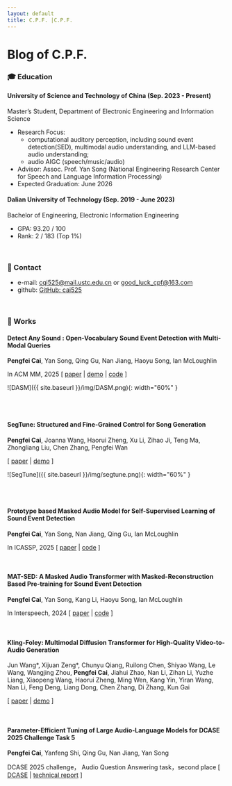 ```yaml
---
layout: default
title: C.P.F. |C.P.F.  
---
```


# Blog of C.P.F.

### 🎓 Education

#### University of Science and Technology of China (Sep. 2023 - Present)  
Master’s Student, Department of Electronic Engineering and Information Science  
- Research Focus: 
  - computational auditory perception, including sound event detection(SED), multimodal audio understanding, and LLM-based audio understanding;
  - audio AIGC (speech/music/audio)
- Advisor: Assoc. Prof. Yan Song (National Engineering Research Center for Speech and Language Information Processing)  
- Expected Graduation: June 2026  

#### Dalian University of Technology (Sep. 2019 - June 2023)  
Bachelor of Engineering, Electronic Information Engineering  
- GPA: 93.20 / 100  
- Rank: 2 / 183 (Top 1%)  

<br>

### 📧 Contact
- e-mail: [cqi525@mail.ustc.edu.cn](mailto:cqi525@mail.ustc.edu.cn)  or [good_luck_cpf@163.com](mailto:good_luck_cpf@163.com)  
- github: [GitHub: cai525](https://github.com/cai525)   

<br>



### 📖 Works


#### Detect Any Sound : Open-Vocabulary Sound Event Detection with Multi-Modal Queries

**Pengfei Cai**, Yan Song, Qing Gu, Nan Jiang, Haoyu Song, Ian McLoughlin

In ACM MM, 2025   \[ [paper](https://arxiv.org/abs/2507.16343) \| [demo](https://cai525.github.io/Transformer4SED/demo_page/DASM/index.html) \| [code](https://github.com/cai525/Transformer4SED/tree/main/docs/DASM)  \]



![DASM]({{ site.baseurl }}/img/DASM.png){: width="60%" }

<br>

<br>

#### SegTune: Structured and Fine-Grained Control for Song Generation
**Pengfei Cai**, Joanna Wang, Haorui Zheng, Xu Li, Zihao Ji, Teng Ma, Zhongliang Liu, Chen Zhang, Pengfei Wan

\[ [paper](https://www.arxiv.org/pdf/2510.18416) \| [demo](https://cai525.github.io/SegTune_demo/) \]



![SegTune]({{ site.baseurl }}/img/segtune.png){: width="60%" }

<br>

<br>

#### Prototype based Masked Audio Model for Self-Supervised Learning of Sound Event Detection

**Pengfei Cai**, Yan Song, Nan Jiang, Qing Gu, Ian McLoughlin

In ICASSP, 2025    \[ [paper](https://ieeexplore.ieee.org/document/10889422) \| [code](https://github.com/cai525/Transformer4SED/blob/main/docs/pmam/readme.md)  \]

<br>

#### MAT-SED: A Masked Audio Transformer with Masked-Reconstruction Based Pre-training for Sound Event Detection

**Pengfei Cai**, Yan Song, Kang Li, Haoyu Song, Ian McLoughlin

In Interspeech, 2024   \[ [paper](https://www.isca-archive.org/interspeech_2024/cai24_interspeech.html) \| [code](https://github.com/cai525/Transformer4SED/blob/main/docs/mat-sed)  \]

<br>

#### Kling-Foley: Multimodal Diffusion Transformer for High-Quality Video-to-Audio Generation

 Jun Wang*, Xijuan Zeng*, Chunyu Qiang, Ruilong Chen, Shiyao Wang, Le Wang, Wangjing Zhou, **Pengfei Cai**, Jiahui Zhao, Nan Li, Zihan Li, Yuzhe Liang,
Xiaopeng Wang, Haorui Zheng, Ming Wen, Kang Yin, Yiran Wang, Nan Li, Feng Deng, Liang Dong, Chen Zhang, Di Zhang, Kun Gai

\[ [paper](https://arxiv.org/pdf/2506.19774) \| [demo](https://klingfoley.github.io/Kling-Foley/)  \]

<br>

#### Parameter-Efficient Tuning of Large Audio-Language Models for DCASE 2025 Challenge Task 5

**Pengfei Cai**, Yanfeng Shi, Qing Gu, Nan Jiang, Yan Song

DCASE 2025 challenge， Audio Question Answering task，second place \[ [DCASE](https://dcase.community/challenge2025/task-audio-question-answering) \| [technical report](https://dcase.community/documents/challenge2025/technical_reports/DCASE2025_Cai_95_t5.pdf) \]

